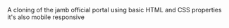 A cloning of the jamb official portal using basic HTML and CSS properties
it's also mobile responsive
